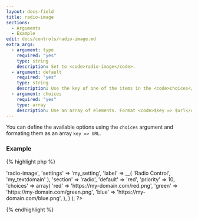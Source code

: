 ```yaml
---
layout: docs-field
title: radio-image
sections:
  - Arguments
  - Example
edit: docs/controls/radio-image.md
extra_args:
  - argument: type
    required: "yes"
    type: string
    description: Set to <code>radio-image</code>.
  - argument: default
    required: "yes"
    type: string
    description: Use the key of one of the items in the <code>choices</code> argument.
  - argument: choices
    required: "yes"
    type: array
    description: Use an array of elements. Format <code>$key => $url</code>.
---
```


You can define the available options using the `choices` argument and formating them as an array `key => URL`.

### Example

{% highlight php %}
<?php
Kirki::add_field( 'my_config', array(
	'type'        => 'radio-image',
	'settings'    => 'my_setting',
	'label'       => __( 'Radio Control', 'my_textdomain' ),
	'section'     => 'radio',
	'default'     => 'red',
	'priority'    => 10,
	'choices'     => array(
		'red'   => 'https://my-domain.com/red.png',
		'green' => 'https://my-domain.com/green.png',
		'blue'  => 'https://my-domain.com/blue.png',
	),
) );
?>
{% endhighlight %}

